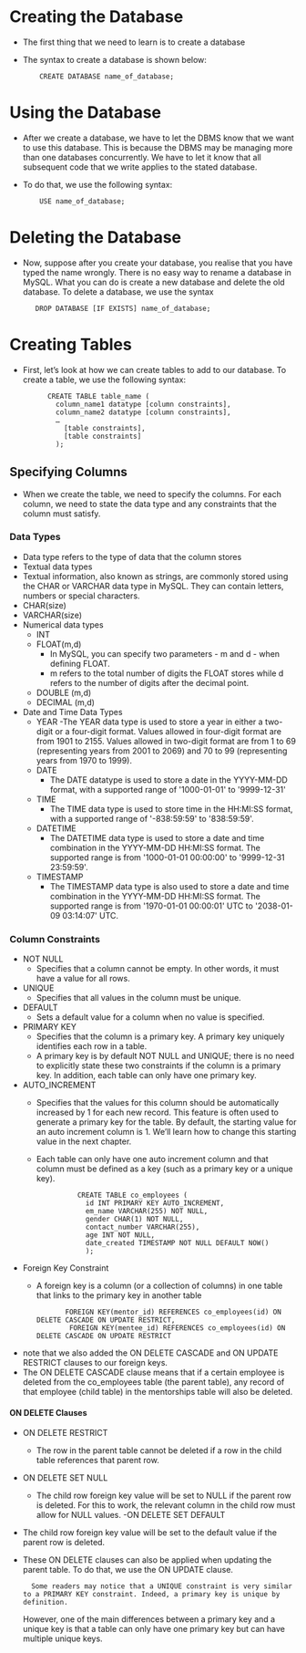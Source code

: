 # Creating the Database
- The first thing that we need to learn is to create a database
- The syntax to create a database is shown below:
  
          CREATE DATABASE name_of_database;

# Using the Database
- After we create a database, we have to let the DBMS know that we want to use this database. This is because the DBMS may be managing more than one databases concurrently. We have to let it know that all subsequent code that we write applies to the stated database.
- To do that, we use the following syntax:
 
          USE name_of_database;

# Deleting the Database
- Now, suppose after you create your database, you realise that you have typed the name wrongly. There is no easy way to rename a database in MySQL. What you can do is create a new database and delete the old database. To delete a database, we use the syntax
  
         DROP DATABASE [IF EXISTS] name_of_database;
# Creating Tables
- First, let’s look at how we can create tables to add to our database. To create a table, we use the following syntax:


            CREATE TABLE table_name (
              column_name1 datatype [column constraints],
              column_name2 datatype [column constraints],
              …
                [table constraints],
                [table constraints]
              );      

## Specifying Columns
- When we create the table, we need to specify the columns. For each column, we need to state the data type and any constraints that the column must satisfy.

### Data Types
- Data type refers to the type of data that the column stores
- Textual data types
 - Textual information, also known as strings, are commonly stored using the CHAR or VARCHAR data type in MySQL. They can contain letters, numbers or special characters.
 - CHAR(size)
 - VARCHAR(size)
- Numerical data types
  - INT
  - FLOAT(m,d)
    - In MySQL, you can specify two parameters - m and d - when defining FLOAT.
    - m refers to the total number of digits the FLOAT stores while d refers to the number of digits after the decimal point.
  - DOUBLE (m,d)
  - DECIMAL (m,d)
- Date and Time Data Types
  - YEAR
    -The YEAR data type is used to store a year in either a two-digit or a four-digit format. Values allowed in four-digit format are from 1901 to 2155. Values allowed in two-digit format are from 1 to 69 (representing years from 2001 to 2069) and 70 to 99 (representing years from 1970 to 1999).
  - DATE
    - The DATE datatype is used to store a date in the YYYY-MM-DD format, with a supported range of '1000-01-01' to '9999-12-31'
  - TIME
    - The TIME data type is used to store time in the HH:MI:SS format, with a supported range of '-838:59:59' to '838:59:59'.
  - DATETIME
    - The DATETIME data type is used to store a date and time combination in the YYYY-MM-DD HH:MI:SS format. The supported range is from '1000-01-01 00:00:00' to '9999-12-31 23:59:59'.
  - TIMESTAMP
    - The TIMESTAMP data type is also used to store a date and time combination in the YYYY-MM-DD HH:MI:SS format. The supported range is from '1970-01-01 00:00:01' UTC to '2038-01-09 03:14:07' UTC.

### Column Constraints
- NOT NULL
  - Specifies that a column cannot be empty. In other words, it must have a value for all rows.
- UNIQUE
  - Specifies that all values in the column must be unique.
- DEFAULT
  - Sets a default value for a column when no value is specified.
- PRIMARY KEY
  - Specifies that the column is a primary key. A primary key uniquely identifies each row in a table.
  - A primary key is by default NOT NULL and UNIQUE; there is no need to explicitly state these two constraints if the column is a primary key. In addition, each table can only have one primary key.
- AUTO_INCREMENT
  - Specifies that the values for this column should be automatically increased by 1 for each new record. This feature is often used to generate a primary key for the table. By default, the starting value for an auto increment column is 1. We’ll learn how to change this starting value in the next chapter.
  - Each table can only have one auto increment column and that column must be defined as a key (such as a primary key or a unique key).


                  CREATE TABLE co_employees (
                    id INT PRIMARY KEY AUTO_INCREMENT,
                    em_name VARCHAR(255) NOT NULL,
                    gender CHAR(1) NOT NULL,
                    contact_number VARCHAR(255),
                    age INT NOT NULL,
                    date_created TIMESTAMP NOT NULL DEFAULT NOW()
                    );
 - Foreign Key Constraint
   - A foreign key is a column (or a collection of columns) in one table that links to the primary key in another table

                FOREIGN KEY(mentor_id) REFERENCES co_employees(id) ON DELETE CASCADE ON UPDATE RESTRICT,
                 FOREIGN KEY(mentee_id) REFERENCES co_employees(id) ON DELETE CASCADE ON UPDATE RESTRICT

  - note that we also added the ON DELETE CASCADE and ON UPDATE RESTRICT clauses to our foreign keys.
  - The ON DELETE CASCADE clause means that if a certain employee is deleted from the co_employees table (the parent table), any record of that employee (child table) in the mentorships table will also be deleted.

#### ON DELETE Clauses
- ON DELETE RESTRICT
  - The row in the parent table cannot be deleted if a row in the child table references that parent row.
- ON DELETE SET NULL
  - The child row foreign key value will be set to NULL if the parent row is deleted. For this to work, the relevant column in the child row must allow for NULL values.
-ON DELETE SET DEFAULT
 - The child row foreign key value will be set to the default value if the parent row is deleted.
- These ON DELETE clauses can also be applied when updating the parent table. To do that, we use the ON UPDATE clause.


        Some readers may notice that a UNIQUE constraint is very similar to a PRIMARY KEY constraint. Indeed, a primary key is unique by definition.
    However, one of the main differences between a primary key and a unique key is that a table can only have one primary key but can have multiple unique keys.

 





